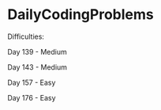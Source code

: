 # DailyCodingProblems

Difficulties:



Day 139 - Medium

Day 143 - Medium

Day 157 - Easy

Day 176 - Easy


